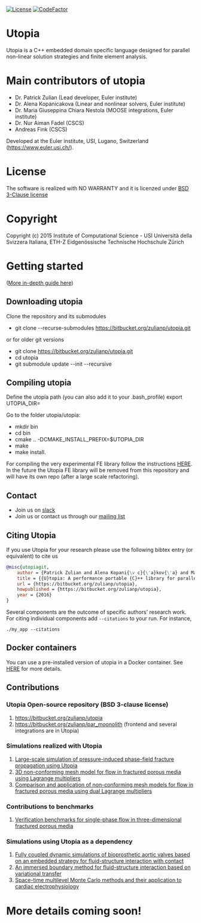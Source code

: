 [![License](https://img.shields.io/badge/License-BSD%203--Clause-blue.svg)](https://opensource.org/licenses/BSD-3-Clause)
[![CodeFactor](https://www.codefactor.io/repository/bitbucket/zulianp/utopia/badge)](https://www.codefactor.io/repository/bitbucket/zulianp/utopia)


# Utopia #
Utopia is a C++ embedded domain specific language designed for parallel non-linear solution strategies and finite element analysis.

# Main contributors of utopia

- Dr. Patrick Zulian (Lead developer, Euler institute)
- Dr. Alena Kopanicakova (Linear and nonlinear solvers, Euler institute)
- Dr. Maria Giuseppina Chiara Nestola (MOOSE integrations, Euler institute)
- Dr. Nur Aiman Fadel (CSCS)
- Andreas Fink (CSCS)

Developed at the Euler institute, USI, Lugano, Switzerland (https://www.euler.usi.ch/).

# License
The software is realized with NO WARRANTY and it is licenzed under [BSD 3-Clause license](https://opensource.org/licenses/BSD-3-Clause)

# Copyright
Copyright (c) 2015 Institute of Computational Science - USI Università della Svizzera Italiana, ETH-Z Eidgenössische Technische Hochschule Zürich

# Getting started

([More in-depth guide here](https://bitbucket.org/zulianp/utopia/wiki/Getting%20started))

## Downloading utopia

Clone the repository and its submodules

- git clone --recurse-submodules https://bitbucket.org/zulianp/utopia.git

or for older git versions

- git clone https://bitbucket.org/zulianp/utopia.git
- cd utopia
- git submodule update --init --recursive

## Compiling utopia
Define the utopia path (you can also add it to your .bash_profile)
export UTOPIA\_DIR=<The absolute path of where you want to install utopia>

Go to the folder utopia/utopia:

- mkdir bin
- cd bin
- cmake .. -DCMAKE\_INSTALL\_PREFIX=$UTOPIA_DIR
- make
- make install.

For compiling the very experimental FE library follow the instructions [HERE](https://bitbucket.org/zulianp/utopia/wiki/Utopia%20FE).
In the future the Utopia FE library will be removed from this repository and will have its own repo (after a large scale refactoring).

## Contact

- Join us on [slack](https://join.slack.com/t/ics-utopia/signup)
- Join us or contact us through our [mailing list](https://lists.usi.ch/mailman3/postorius/lists/utopia-users.lists.usi.ch)


## Citing Utopia
If you use Utopia for your research please use the following bibtex entry (or equivalent) to cite us

```bibtex
@misc{utopiagit,
	author = {Patrick Zulian and Alena Kopani{\v c}{\'a}kov{\'a} and Maria Chiara Giuseppina Nestola and Andreas Fink and Nur Fadel and Alessandro Rigazzi and Victor Magri and Teseo Schneider and Eric Botter and Jan Mankau and Rolf Krause},
	title = {{U}topia: A performance portable {C}++ library for parallel linear and nonlinear algebra. {G}it repository},
	url = {https://bitbucket.org/zulianp/utopia},
	howpublished = {https://bitbucket.org/zulianp/utopia},
	year = {2016}
}
```

Several components are the outcome of specific authors' research work.  For citing individual components add `--citations` to your run. For instance, 
```
./my_app --citations
```

## Docker containers
You can use a pre-installed version of utopia in a Docker container. See [HERE](https://bitbucket.org/zulianp/utopia/wiki/Docker%20containers) for more details.



## Contributions 

### Utopia Open-source repository (BSD 3-clause license)

1. https://bitbucket.org/zulianp/utopia
2. https://bitbucket.org/zulianp/par_moonolith (frontend and several integrations are in Utopia)


###  Simulations realized with Utopia


1. [Large-scale simulation of pressure-induced phase-field fracture propagation using Utopia](https://doi.org/10.1007/s42514-021-00069-6)
2. [3D non-conforming mesh model for flow in fractured porous media using Lagrange multipliers](https://doi.org/10.1016/j.cageo.2019.06.014)
3. [Comparison and application of non-conforming mesh models for flow in fractured porous media using dual Lagrange multipliers](https://doi.org/10.1016/j.jcp.2021.110773)

###  Contributions to benchmarks


1. [Verification benchmarks for single-phase flow in three-dimensional fractured porous media](https://doi.org/10.1016/j.advwatres.2020.103759)

###  Simulations using Utopia as a dependency

1. [Fully coupled dynamic simulations of bioprosthetic aortic valves based on an embedded strategy for fluid-structure interaction with contact](https://doi.org/10.1093/europace/euaa398)
2. [An immersed boundary method for fluid-structure interaction based on variational transfer](https://doi.org/10.1016/j.jcp.2019.108884)
3. [Space-time multilevel Monte Carlo methods and their application to cardiac electrophysiology](https://doi.org/10.1016/j.jcp.2021.110164)


# More details coming soon!

